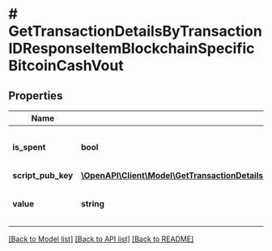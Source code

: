 # # GetTransactionDetailsByTransactionIDResponseItemBlockchainSpecificBitcoinCashVout

## Properties

Name | Type | Description | Notes
------------ | ------------- | ------------- | -------------
**is_spent** | **bool** | Defines whether the output is spent or not. |
**script_pub_key** | [**\OpenAPI\Client\Model\GetTransactionDetailsByTransactionIDResponseItemBlockchainSpecificBitcoinCashScriptPubKey**](GetTransactionDetailsByTransactionIDResponseItemBlockchainSpecificBitcoinCashScriptPubKey.md) |  |
**value** | **string** | Represents the sent/received amount. |

[[Back to Model list]](../../README.md#models) [[Back to API list]](../../README.md#endpoints) [[Back to README]](../../README.md)
